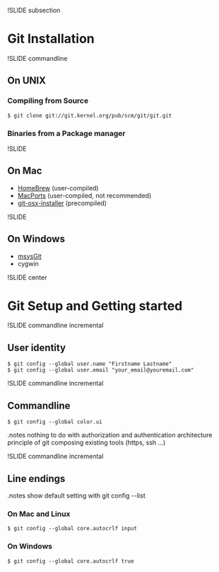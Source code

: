 !SLIDE subsection
# Git Installation #

!SLIDE commandline
## On UNIX ##

### Compiling from Source

    $ git clone git://git.kernel.org/pub/scm/git/git.git

### Binaries from a Package manager

!SLIDE
## On Mac ##

* [HomeBrew](http://github.com/mxcl/homebrew) (user-compiled)
* [MacPorts](http://www.macports.org/) (user-compiled, not recommended)
* [git-osx-installer](http://code.google.com/p/git-osx-installer/) (precompiled)

!SLIDE
## On Windows ##

* [msysGit](http://code.google.com/p/msysgit/)
* cygwin

!SLIDE center
# Git Setup and Getting started #

!SLIDE commandline incremental
## User identity ##

    $ git config --global user.name "Firstname Lastname"
    $ git config --global user.email "your_email@youremail.com"

!SLIDE commandline incremental
## Commandline ##
    $ git config --global color.ui

.notes nothing to do with  authorization and authentication  architecture principle of git composing existing tools (https, ssh ...)

!SLIDE commandline incremental
## Line endings
.notes show default setting with git config --list

### On Mac and Linux

    $ git config --global core.autocrlf input

### On Windows

    $ git config --global core.autocrlf true



